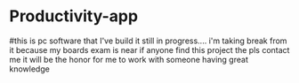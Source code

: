 # Productivity-app

#this is pc software that I've build it still in progress.... i'm taking break from it because my boards exam is near if anyone find this project the pls contact me it will be the honor for me to work with someone having great knowledge 
